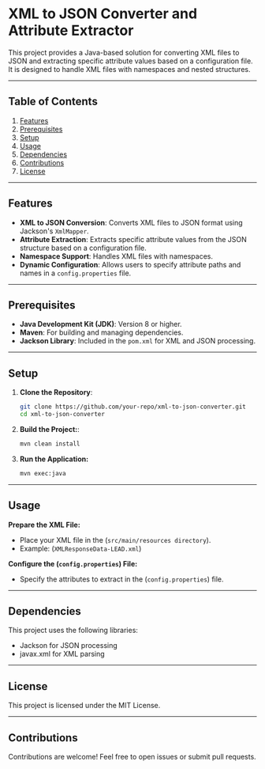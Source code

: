 # XML to JSON Converter and Attribute Extractor

This project provides a Java-based solution for converting XML files to JSON and extracting specific attribute values based on a configuration file. It is designed to handle XML files with namespaces and nested structures.

---

## Table of Contents

1. [Features](#features)
2. [Prerequisites](#prerequisites)
3. [Setup](#setup)
4. [Usage](#usage)
5. [Dependencies](#Dependencies)
6. [Contributions](#Contributions)
7. [License](#license)

---

## Features

- **XML to JSON Conversion**: Converts XML files to JSON format using Jackson's `XmlMapper`.
- **Attribute Extraction**: Extracts specific attribute values from the JSON structure based on a configuration file.
- **Namespace Support**: Handles XML files with namespaces.
- **Dynamic Configuration**: Allows users to specify attribute paths and names in a `config.properties` file.

---

## Prerequisites

- **Java Development Kit (JDK)**: Version 8 or higher.
- **Maven**: For building and managing dependencies.
- **Jackson Library**: Included in the `pom.xml` for XML and JSON processing.

---

## Setup

1. **Clone the Repository**:
   ```bash
   git clone https://github.com/your-repo/xml-to-json-converter.git
   cd xml-to-json-converter


2. **Build the Project:**:
   ```bash
   mvn clean install 
   ```

2. **Run the Application:**
   ```bash
   mvn exec:java
   ```


---
## Usage
**Prepare the XML File:**
- Place your XML file in the (`src/main/resources directory`).
- Example: (`XMLResponseData-LEAD.xml`)


**Configure the (`config.properties`) File:**

- Specify the attributes to extract in the (`config.properties`) file.

---
## Dependencies
This project uses the following libraries:
- Jackson for JSON processing
- javax.xml for XML parsing
---
## License
This project is licensed under the MIT License.

---
## Contributions
Contributions are welcome! Feel free to open issues or submit pull requests.